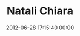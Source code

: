 ---
title: "Natali Chiara"
date: 2012-06-28 17:15:40 00:00
permalink: /luxgalaxiarum
twitter: ""
likes: [991,72,573,534,944,1002]
id: 1130
gravatar: "http://www.gravatar.com/avatar/9a6e0bf152ec4b8aeed1169b16850aac"
---